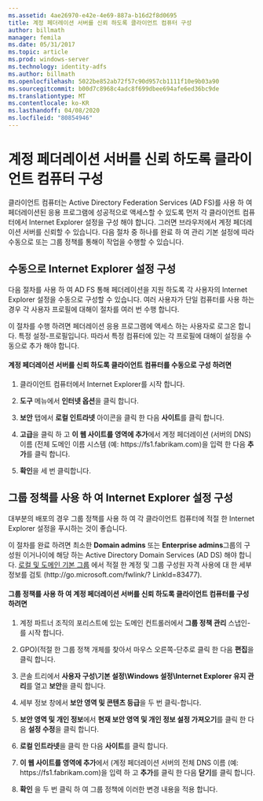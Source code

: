 ```yaml
---
ms.assetid: 4ae26970-e42e-4e69-887a-b16d2f8d0695
title: 계정 페더레이션 서버를 신뢰 하도록 클라이언트 컴퓨터 구성
author: billmath
manager: femila
ms.date: 05/31/2017
ms.topic: article
ms.prod: windows-server
ms.technology: identity-adfs
ms.author: billmath
ms.openlocfilehash: 5022be852ab72f57c90d957cb1111f10e9b03a90
ms.sourcegitcommit: b00d7c8968c4adc8f699dbee694afe6ed36bc9de
ms.translationtype: MT
ms.contentlocale: ko-KR
ms.lasthandoff: 04/08/2020
ms.locfileid: "80854946"
---
```

# <a name="configure-client-computers-to-trust-the-account-federation-server"></a>계정 페더레이션 서버를 신뢰 하도록 클라이언트 컴퓨터 구성

클라이언트 컴퓨터는 Active Directory Federation Services \(AD FS\)를 사용 하 여 페더레이션된 응용 프로그램에 성공적으로 액세스할 수 있도록 먼저 각 클라이언트 컴퓨터에서 Internet Explorer 설정을 구성 해야 합니다. 그러면 브라우저에서 계정 페더레이션 서버를 신뢰할 수 있습니다. 다음 절차 중 하나를 완료 하 여 관리 기본 설정에 따라 수동으로 또는 그룹 정책를 통해이 작업을 수행할 수 있습니다.  
  
## <a name="configuring-internet-explorer-settings-manually"></a>수동으로 Internet Explorer 설정 구성  
다음 절차를 사용 하 여 AD FS 통해 페더레이션을 지원 하도록 각 사용자의 Internet Explorer 설정을 수동으로 구성할 수 있습니다. 여러 사용자가 단일 컴퓨터를 사용 하는 경우 각 사용자 프로필에 대해이 절차를 여러 번 수행 합니다.  
  
이 절차를 수행 하려면 페더레이션 응용 프로그램에 액세스 하는 사용자로 로그온 합니다. 특정 설정\-프로필입니다. 따라서 특정 컴퓨터에 있는 각 프로필에 대해이 설정을 수동으로 추가 해야 합니다.  
  
#### <a name="to-manually-configure-client-computers-to-trust-the-account-federation-server"></a>계정 페더레이션 서버를 신뢰 하도록 클라이언트 컴퓨터를 수동으로 구성 하려면  
  
1.  클라이언트 컴퓨터에서 Internet Explorer를 시작 합니다.  
  
2.  **도구** 메뉴에서 **인터넷 옵션**을 클릭 합니다.  
  
3.  **보안** 탭에서 **로컬 인트라넷** 아이콘을 클릭 한 다음 **사이트**를 클릭 합니다.  
  
4.  **고급**을 클릭 하 고 **이 웹 사이트를 영역에 추가**에서 계정 페더레이션 \(서버의 DNS\) 이름 \(전체 도메인 이름 시스템 (예: https:\/\/fs1.fabrikam.com\)을 입력 한 다음 **추가**를 클릭 합니다.  
  
5.  **확인**을 세 번 클릭합니다.  
  
## <a name="configuring-internet-explorer-settings-by-using-grouppolicy"></a>그룹 정책를 사용 하 여 Internet Explorer 설정 구성  
대부분의 배포의 경우 그룹 정책를 사용 하 여 각 클라이언트 컴퓨터에 적절 한 Internet Explorer 설정을 푸시하는 것이 좋습니다.  
  
이 절차를 완료 하려면 최소한 **Domain admins** 또는 **Enterprise admins**그룹의 구성원 이거나이에 해당 하는 Active Directory Domain Services \(AD DS\) 해야 합니다.  [로컬 및 도메인 기본 그룹](https://go.microsoft.com/fwlink/?LinkId=83477) 에서 적절 한 계정 및 그룹 구성원 자격 사용에 대 한 세부 정보를 검토 \(http:\/\/go.microsoft.com\/fwlink\/? LinkId\=83477\).   
  
#### <a name="to-configure-client-computers-to-trust-the-account-federation-server-by-using-grouppolicy"></a>그룹 정책를 사용 하 여 계정 페더레이션 서버를 신뢰 하도록 클라이언트 컴퓨터를 구성 하려면  
  
1.  계정 파트너 조직의 포리스트에 있는 도메인 컨트롤러에서 **그룹 정책 관리** 스냅인\-를 시작 합니다.  
  
2.  GPO\)\(적절 한 그룹 정책 개체를 찾아서 마우스 오른쪽\-단추로 클릭 한 다음 **편집**을 클릭 합니다.  
  
3.  콘솔 트리에서 **사용자 구성\\기본 설정\\Windows 설정\\Internet Explorer 유지 관리**를 열고 **보안**을 클릭 합니다.  
  
4.  세부 정보 창에서 **보안 영역 및 콘텐츠 등급**을 두 번 클릭\-합니다.  
  
5.  **보안 영역 및 개인 정보**에서 **현재 보안 영역 및 개인 정보 설정 가져오기**를 클릭 한 다음 **설정 수정**을 클릭 합니다.  
  
6.  **로컬 인트라넷**을 클릭 한 다음 **사이트**를 클릭 합니다.  
  
7.  **이 웹 사이트를 영역에 추가**에서 \(계정 페더레이션 서버의 전체 DNS 이름 (예: https:\/\/fs1.fabrikam.com\)을 입력 하 고 **추가**를 클릭 한 다음 **닫기**를 클릭 합니다.  
  
8.  **확인** 을 두 번 클릭 하 여 그룹 정책에 이러한 변경 내용을 적용 합니다.  
  
